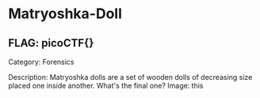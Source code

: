 # Matryoshka-Doll

## FLAG: picoCTF{}

Category: Forensics

Description: Matryoshka dolls are a set of wooden dolls of decreasing size placed one inside another. What's the final one? Image: this
